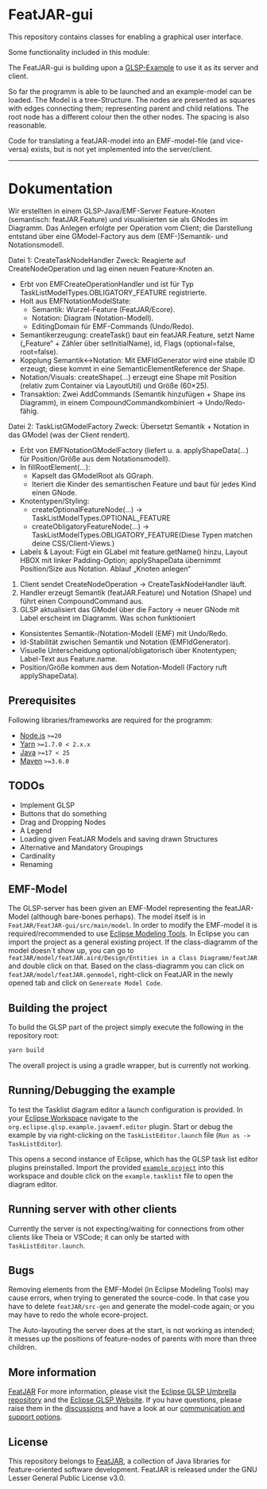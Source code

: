 # FeatJAR-gui

This repository contains classes for enabling a graphical user interface.

Some functionality included in this module:


The FeatJAR-gui is building upon a [GLSP-Example](https://github.com/eclipse-glsp/glsp-examples/tree/master/project-templates/java-emf-eclipse) to use it as its server and client.

So far the programm is able to be launched and an example-model can be loaded. The Model is a tree-Structure.
The nodes are presented as squares with edges connecting them; representing parent and child relations. The root node has a different colour then the other nodes. The spacing is also reasonable.

Code for translating a featJAR-model into an EMF-model-file (and vice-versa) exists, but is not yet implemented into the server/client.


---
# Dokumentation
Wir erstellten in einem GLSP-Java/EMF-Server Feature-Knoten (semantisch: featJAR.Feature) und visualisierten sie als GNodes im Diagramm. Das Anlegen erfolgte per Operation vom Client; die Darstellung entstand über eine GModel-Factory aus dem (EMF-)Semantik- und Notationsmodell.

Datei 1: CreateTaskNodeHandler
Zweck: Reagierte auf CreateNodeOperation und lag einen neuen Feature-Knoten an.
* Erbt von EMFCreateOperationHandler<CreateNodeOperation> und ist für Typ TaskListModelTypes.OBLIGATORY_FEATURE registrierte.
* Holt aus EMFNotationModelState:
    * Semantik: Wurzel-Feature (FeatJAR/Ecore).
    * Notation: Diagram (Notation-Modell).
    * EditingDomain für EMF-Commands (Undo/Redo).
* Semantikerzeugung: createTask() baut ein featJAR.Feature, setzt Name („Feature“ + Zähler über setInitialName), id, Flags (optional=false, root=false).
* Kopplung Semantik↔Notation: Mit EMFIdGenerator wird eine stabile ID erzeugt; diese kommt in eine SemanticElementReference der Shape.
* Notation/Visuals: createShape(...) erzeugt eine Shape mit Position (relativ zum Container via LayoutUtil) und Größe (60×25).
* Transaktion: Zwei AddCommands (Semantik hinzufügen + Shape ins Diagramm), in einem CompoundCommandkombiniert → Undo/Redo-fähig.

Datei 2: TaskListGModelFactory
Zweck: Übersetzt Semantik + Notation in das GModel (was der Client rendert).
* Erbt von EMFNotationGModelFactory (liefert u. a. applyShapeData(...) für Position/Größe aus dem Notationsmodell).
* In fillRootElement(...):
    * Kapselt das GModelRoot als GGraph.
    * Iteriert die Kinder des semantischen Feature und baut für jedes Kind einen GNode.
* Knotentypen/Styling:
    * createOptionalFeatureNode(...) → TaskListModelTypes.OPTIONAL_FEATURE
    * createObligatoryFeatureNode(...) → TaskListModelTypes.OBLIGATORY_FEATURE(Diese Typen matchen deine CSS/Client-Views.)
* Labels & Layout: Fügt ein GLabel mit feature.getName() hinzu, Layout HBOX mit linker Padding-Option; applyShapeData übernimmt Position/Size aus Notation.
Ablauf „Knoten anlegen“
1. Client sendet CreateNodeOperation → CreateTaskNodeHandler läuft.
2. Handler erzeugt Semantik (featJAR.Feature) und Notation (Shape) und führt einen CompoundCommand aus.
3. GLSP aktualisiert das GModel über die Factory → neuer GNode mit Label erscheint im Diagramm.
Was schon funktioniert
* Konsistentes Semantik-/Notation-Modell (EMF) mit Undo/Redo.
* Id-Stabilität zwischen Semantik und Notation (EMFIdGenerator).
* Visuelle Unterscheidung optional/obligatorisch über Knotentypen; Label-Text aus Feature.name.
* Position/Größe kommen aus dem Notation-Modell (Factory ruft applyShapeData).

## Prerequisites

Following libraries/frameworks are required for the programm:

-   [Node.js](https://nodejs.org/en/) `>=20`
-   [Yarn](https://classic.yarnpkg.com/en/docs/install#debian-stable) `>=1.7.0 < 2.x.x`
-   [Java](https://www.oracle.com/java/technologies/javase-jdk11-downloads.html) `>=17 < 25`
-   [Maven](https://maven.apache.org/) `>=3.6.0`

## TODOs

* Implement GLSP
* Buttons that do something
* Drag and Dropping Nodes
* A Legend
* Loading given FeatJAR Models and saving drawn Structures
* Alternative and Mandatory Groupings 
* Cardinality
* Renaming

## EMF-Model

The GLSP-server has been given an EMF-Model representing the featJAR-Model (although bare-bones perhaps). The model itself is in `FeatJAR/FeatJAR-gui/src/main/model`.
In order to modify the EMF-model it is required/recommended to use [Eclipse Modeling Tools](https://www.eclipse.org/downloads/packages/release/2025-09/r/eclipse-modeling-tools).
In Eclipse you can import the project as a general existing project. If the class-diagramm of the model doesn´t show up, you can go to
`featJAR/model/featJAR.aird/Design/Entities in a Class Diagramm/featJAR` and double click on that.
Based on the class-diagramm you can click on `featJAR/model/featJAR.genmodel`, right-click on FeatJAR in the newly opened tab and click on `Genereate Model Code`.

## Building the project

To build the GLSP part of the project simply execute the following in the repository root:

```bash
yarn build
```

The overall project is using a gradle wrapper, but is currently not working.

## Running/Debugging the example

To test the Tasklist diagram editor a launch configuration is provided. In your [Eclipse Workspace](#eclipse-workspace) navigate to the
`org.eclipse.glsp.example.javaemf.editor` plugin. Start or debug the example by via right-clicking on the `TaskListEditor.launch` file (`Run as -> TaskListEditor`).

This opens a second instance of Eclipse, which has the GLSP task list editor plugins preinstalled.
Import the provided [`example project`](glsp-server/workspace/TaskListExample/) into this workspace and double click on the `example.tasklist` file to open the diagram editor.

## Running server with other clients

Currently the server is not expecting/waiting for connections from other clients like Theia or VSCode; it can only be started with `TaskListEditor.launch`.

## Bugs

Removing elements from the EMF-Model (in Eclipse Modeling Tools) may cause errors, when trying to generated the source-code.
In that case you have to delete `featJAR/src-gen` and generate the model-code again; or you may have to redo the whole ecore-project.

The Auto-layouting the server does at the start, is not working as intended; it messes up the positions of feature-nodes of parents with more than three children.

## More information

[FeatJAR](https://github.com/FeatureIDE/FeatJAR)
For more information, please visit the [Eclipse GLSP Umbrella repository](https://github.com/eclipse-glsp/glsp) and the [Eclipse GLSP Website](https://www.eclipse.org/glsp/).
If you have questions, please raise them in the [discussions](https://github.com/eclipse-glsp/glsp/discussions) and have a look at our [communication and support options](https://www.eclipse.org/glsp/contact/).

## License

This repository belongs to [FeatJAR](https://github.com/FeatureIDE/FeatJAR), a collection of Java libraries for feature-oriented software development.
FeatJAR is released under the GNU Lesser General Public License v3.0.
